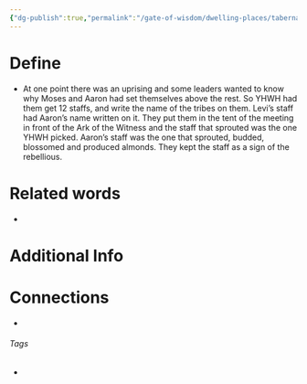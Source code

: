 ```yaml
---
{"dg-publish":true,"permalink":"/gate-of-wisdom/dwelling-places/tabernacle/most-set-apart-place/aarons-staff/","tags":["#GateWisdom","Tabernacle","MostSetApartPlace"]}
---
```


# Define
- At one point there was an uprising and some leaders wanted to know why Moses and Aaron had set themselves above the rest. So YHWH had them get 12 staffs, and write the name of the tribes on them. Levi’s staff had Aaron’s name written on it. They put them in the tent of the meeting in front of the Ark of the Witness and the staff that sprouted was the one YHWH picked. Aaron’s staff was the one that sprouted, budded, blossomed and produced almonds. They kept the staff as a sign of the rebellious.

# Related words
- 

# Additional Info


# Connections


- 

###### Tags
- 